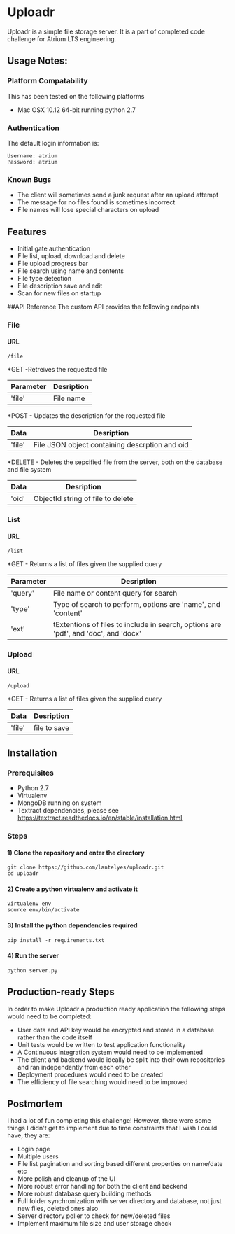 # Uploadr

Uploadr is a simple file storage server.
It is a part of completed code challenge for Atrium LTS engineering.

## Usage Notes:
### Platform Compatability
This has been tested on the following platforms
* Mac OSX 10.12 64-bit running python 2.7

### Authentication
The default login information is:
```
Username: atrium
Password: atrium
```


### Known Bugs
* The client will sometimes send a junk request after an upload attempt
* The message for no files found is sometimes incorrect
* File names will lose special characters on upload


## Features
* Initial gate authentication
* File list, upload, download and delete
* FIle upload progress bar
* File search using name and contents
* File type detection
* File description save and edit
* Scan for new files on startup

##API Reference
The custom API provides the following endpoints
### File
#### URL
```
/file
```
*GET -Retreives the requested file 

| Parameter     | Desription    
| ------------- | ------------- 
| 'file'        | File name     

*POST - Updates the description for the requested file

| Data    | Desription          
| ------------- | ------------- 
| 'file'        | File JSON object containing descrption and oid

*DELETE - Deletes the sepcified file from the server, both on the database and file system

| Data          | Desription    
| ------------- | -------------
| 'oid'         | ObjectId string of file to delete


### List
#### URL
```
/list
```
*GET - Returns a list of files given the supplied query

| Parameter     | Desription    
| ------------- | ------------- 
| 'query'       | File name or content query for search
| 'type'        | Type of search to perform, options are 'name', and 'content'
| 'ext'         | tExtentions of files to include in search, options are 'pdf', and 'doc', and 'docx'

### Upload
#### URL
```
/upload
```
*GET - Returns a list of files given the supplied query

| Data          | Desription         
| ------------- |------------- |
| 'file'        | file to save




## Installation

### Prerequisites
* Python 2.7
* Virtualenv
* MongoDB running on system
* Textract dependencies, please see https://textract.readthedocs.io/en/stable/installation.html

### Steps

#### 1) Clone the repository and enter the directory
```
git clone https://github.com/lantelyes/uploadr.git
cd uploadr
```

#### 2) Create a python virtualenv and activate it
```
virtualenv env
source env/bin/activate
```

#### 3) Install the python dependencies required
```
pip install -r requirements.txt
```

#### 4) Run the server
```
python server.py
```

## Production-ready Steps
In order to make Uploadr a production ready application the following steps would need to be completed:

* User data and API key would be encrypted and stored in a database rather than the code itself
* Unit tests would be written to test application functionality
* A Continuous Integration system would need to be implemented
* The client and backend would ideally be split into their own repositories and ran independently from each other
* Deployment procedures would need to be created
* The efficiency of file searching would need to be improved

## Postmortem
I had a lot of fun completing this challenge! However, there were some things I didn't get to implement due to time constraints that I wish I could have, they are:

* Login page
* Multiple users
* File list pagination and sorting based different properties on name/date etc
* More polish and cleanup of the UI
* More robust error handling for both the client and backend
* More robust database query building methods
* Full folder synchronization with server directory and database, not just new files, deleted ones also
* Server directory poller to check for new/deleted files
* Implement maximum file size and user storage check